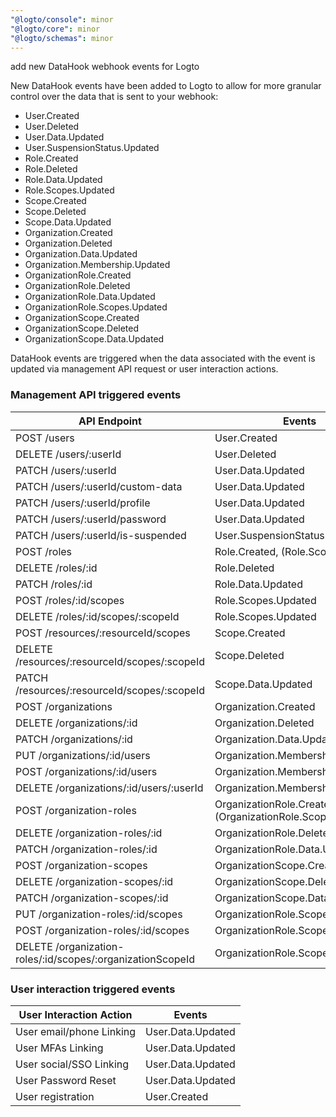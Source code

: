 ```yaml
---
"@logto/console": minor
"@logto/core": minor
"@logto/schemas": minor
---
```


add new DataHook webhook events for Logto

New DataHook events have been added to Logto to allow for more granular control over the data that is sent to your webhook:

- User.Created
- User.Deleted
- User.Data.Updated
- User.SuspensionStatus.Updated
- Role.Created
- Role.Deleted
- Role.Data.Updated
- Role.Scopes.Updated
- Scope.Created
- Scope.Deleted
- Scope.Data.Updated
- Organization.Created
- Organization.Deleted
- Organization.Data.Updated
- Organization.Membership.Updated
- OrganizationRole.Created
- OrganizationRole.Deleted
- OrganizationRole.Data.Updated
- OrganizationRole.Scopes.Updated
- OrganizationScope.Created
- OrganizationScope.Deleted
- OrganizationScope.Data.Updated

DataHook events are triggered when the data associated with the event is updated via management API request or user interaction actions.

### Management API triggered events

| API Endpoint                                               | Events                                                      |
| ---------------------------------------------------------- | ----------------------------------------------------------- |
| POST /users                                                | User.Created                                                |
| DELETE /users/:userId                                      | User.Deleted                                                |
| PATCH /users/:userId                                       | User.Data.Updated                                           |
| PATCH /users/:userId/custom-data                           | User.Data.Updated                                           |
| PATCH /users/:userId/profile                               | User.Data.Updated                                           |
| PATCH /users/:userId/password                              | User.Data.Updated                                           |
| PATCH /users/:userId/is-suspended                          | User.SuspensionStatus.Updated                               |
| POST /roles                                                | Role.Created, (Role.Scopes.Update)                          |
| DELETE /roles/:id                                          | Role.Deleted                                                |
| PATCH /roles/:id                                           | Role.Data.Updated                                           |
| POST /roles/:id/scopes                                     | Role.Scopes.Updated                                         |
| DELETE /roles/:id/scopes/:scopeId                          | Role.Scopes.Updated                                         |
| POST /resources/:resourceId/scopes                         | Scope.Created                                               |
| DELETE /resources/:resourceId/scopes/:scopeId              | Scope.Deleted                                               |
| PATCH /resources/:resourceId/scopes/:scopeId               | Scope.Data.Updated                                          |
| POST /organizations                                        | Organization.Created                                        |
| DELETE /organizations/:id                                  | Organization.Deleted                                        |
| PATCH /organizations/:id                                   | Organization.Data.Updated                                   |
| PUT /organizations/:id/users                               | Organization.Membership.Updated                             |
| POST /organizations/:id/users                              | Organization.Membership.Updated                             |
| DELETE /organizations/:id/users/:userId                    | Organization.Membership.Updated                             |
| POST /organization-roles                                   | OrganizationRole.Created, (OrganizationRole.Scopes.Updated) |
| DELETE /organization-roles/:id                             | OrganizationRole.Deleted                                    |
| PATCH /organization-roles/:id                              | OrganizationRole.Data.Updated                               |
| POST /organization-scopes                                  | OrganizationScope.Created                                   |
| DELETE /organization-scopes/:id                            | OrganizationScope.Deleted                                   |
| PATCH /organization-scopes/:id                             | OrganizationScope.Data.Updated                              |
| PUT /organization-roles/:id/scopes                         | OrganizationRole.Scopes.Updated                             |
| POST /organization-roles/:id/scopes                        | OrganizationRole.Scopes.Updated                             |
| DELETE /organization-roles/:id/scopes/:organizationScopeId | OrganizationRole.Scopes.Updated                             |

### User interaction triggered events

| User Interaction Action  | Events            |
| ------------------------ | ----------------- |
| User email/phone Linking | User.Data.Updated |
| User MFAs Linking        | User.Data.Updated |
| User social/SSO Linking  | User.Data.Updated |
| User Password Reset      | User.Data.Updated |
| User registration        | User.Created      |
